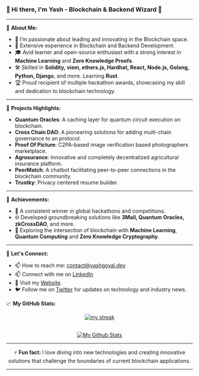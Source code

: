 ### 👋 Hi there, I'm Yash - Blockchain & Backend Wizard 🚀

---

🔭 **About Me:**
- 🌱 I’m passionate about leading and innovating in the Blockchain space.
- 💼 Extensive experience in Blockchain and Backend Development.
- 🎓 Avid learner and open-source enthusiast with a strong interest in **Machine Learning** and **Zero Knowledge Proofs**.
- 🛠️ Skilled in **Solidity, viem, ethers.js, Hardhat, React, Node.js, Golang, Python, Django**, and more. Learning **Rust**.
- 🏆 Proud recipient of multiple hackathon awards, showcasing my skill and dedication to blockchain technology.

---

🚀 **Projects Highlights:**
- **Quantum Oracles**: A caching layer for quantum circuit execution on blockchain.
- **Cross Chain DAO**: A pioneering solutions for adding multi-chain governance to an protocol.
- **Proof Of Picture**: C2PA-based image verification based photographers marketplace.
- **Agrosurance**: Innovative and completely decentralized agricultural insurance platform.
- **PeerMatch**: A chatbot facilitating peer-to-peer connections in the blockchain community.
- **Trustky**: Privacy centered resume builder.

---

🌟 **Achievements:**
- 🏅 A consistent winner in global hackathons and competitions.
- 🌐 Developed groundbreaking solutions like **3Mail, Quantum Oracles, zkCrossDAO**, and more.
- 🤖 Exploring the intersection of blockchain with **Machine Learning**, **Quantum Computing** and **Zero Knowledge Cryptography**.

---

💬 **Let's Connect:**
- 📫 How to reach me: [contact@yashgoyal.dev](mailto:contact@yashgoyal.dev)
- 📫 Connect with me on [LinkedIn](https://www.linkedin.com/in/yash-goyal-0018)
- 📝 Visit my [Website](https://yashgoyal.dev).
- 🐦 Follow me on [Twitter](https://twitter.com/yash_goyal_dev) for updates on technology and industry news.

<!--
---

📊 **This Week I Spent My Time On:**
```text
Solidity    █████████████████████░░   90%
Node.js     ████░░░░░░░░░░░░░░░░░░   20%
Python      ██████████░░░░░░░░░░░░   50%
React       █████████████░░░░░░░░░   70%
Golang      ██████████████████░░░░   80%
```

---
-->

📈 **My GitHub Stats:**


<p align="center">
    <a href="https://github.com/yashgo0018/github-readme-streak-stats">
        <img title="🔥 Get streak stats for your profile at git.io/streak-stats" alt="my streak" src="https://github-readme-streak-stats.herokuapp.com/?user=yashgo0018&theme=black-ice&hide_border=true&stroke=0000&background=060A0CD0"/>
    </a>
</p>
 
<div align="center">


  <br/>
    <a href="https://github.com/yashgo0018/github-readme-stats"><img alt="My Github Stats" src="https://github-readme-stats.vercel.app/api?username=yashgo0018&show_icons=true&count_private=true&theme=react&hide_border=true&bg_color=0D1117" /></a>

  <br/>
  
---

⚡ **Fun fact:** I love diving into new technologies and creating innovative solutions that challenge the boundaries of current blockchain applications.

---
